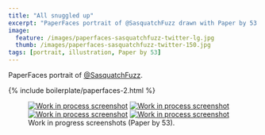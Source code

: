 ```yaml
---
title: "All snuggled up"
excerpt: "PaperFaces portrait of @SasquatchFuzz drawn with Paper by 53 on an iPad."
image: 
  feature: /images/paperfaces-sasquatchfuzz-twitter-lg.jpg
  thumb: /images/paperfaces-sasquatchfuzz-twitter-150.jpg
tags: [portrait, illustration, Paper by 53]
---
```


PaperFaces portrait of <a href="http://twitter.com/SasquatchFuzz">@SasquatchFuzz</a>.

{% include boilerplate/paperfaces-2.html %}

<figure class="half">
	<a href="{{ site.url }}/images/paperfaces-sasquatchfuzz-process-1-lg.jpg"><img src="{{ site.url }}/images/paperfaces-sasquatchfuzz-process-1-600.jpg" alt="Work in process screenshot"></a>
	<a href="{{ site.url }}/images/paperfaces-sasquatchfuzz-process-2-lg.jpg"><img src="{{ site.url }}/images/paperfaces-sasquatchfuzz-process-2-600.jpg" alt="Work in process screenshot"></a>
	<a href="{{ site.url }}/images/paperfaces-sasquatchfuzz-process-3-lg.jpg"><img src="{{ site.url }}/images/paperfaces-sasquatchfuzz-process-3-600.jpg" alt="Work in process screenshot"></a>
	<a href="{{ site.url }}/images/paperfaces-sasquatchfuzz-process-4-lg.jpg"><img src="{{ site.url }}/images/paperfaces-sasquatchfuzz-process-4-600.jpg" alt="Work in process screenshot"></a>
	<figcaption>Work in progress screenshots (Paper by 53).</figcaption>
</figure>